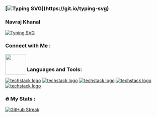 ### [![Typing SVG](https://readme-typing-svg.demolab.com/?lines=>+print('Hello+world'))](https://git.io/typing-svg)
### Navraj Khanal
[![Typing SVG](https://readme-typing-svg.demolab.com/?lines=Computer+Science+Undergrad;Cloud+and+DevOps+Enthusiast)](https://git.io/typing-svg)
### Connect with Me :
<a href ="https://www.linkedin.com/in/navraj-khanal-011/"><img align="left" width="66px" src="https://upload.wikimedia.org/wikipedia/commons/0/01/LinkedIn_Logo.svg" /></a>
<br>
### Languages and Tools:
[![techstack logo](https://readme-components.vercel.app/api?component=logo&logo=react)](https://github.com/harish-sethuraman/readme-components)
[![techstack logo](https://readme-components.vercel.app/api?component=logo&logo=Django&fill=51be95)](https://github.com/harish-sethuraman/readme-components)
[![techstack logo](https://readme-components.vercel.app/api?component=logo&logo=Node.js&fill=5daf47)](https://github.com/harish-sethuraman/readme-components)
[![techstack logo](https://readme-components.vercel.app/api?component=logo&logo=Python&fill=1e415e)](https://github.com/harish-sethuraman/readme-components)
[![techstack logo](https://readme-components.vercel.app/api?component=logo&logo=Java&fill=f0931c)](https://github.com/harish-sethuraman/readme-components)
<br>
### :fire: My Stats :
[![GitHub Streak](https://streak-stats.demolab.com/?user=mrneilk)](https://git.io/streak-stats)
